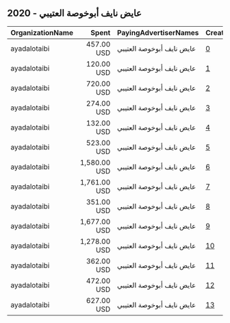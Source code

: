 ## 2020 - عايض نايف أبوخوصة العتيبي 
|OrganizationName|Spent|PayingAdvertiserNames|CreativeUrls|Impressions|Genders|AgeBrackets|CountryCodes|BillingAddresses|CandidateBallotInformation|
|:---|---:|:---|:---|---:|:---|:---|:---|:---|:---|
|ayadalotaibi|457.00 USD|عايض نايف أبوخوصة العتيبي|[0](https://www.snap.com/political-ads/asset/a72b8c85f669f9ee8a2cd2c6a81e47f66c7ed587a877e1e023e366f49e59390a?mediaType=jpeg)|97,362|FEMALE|17+|kuwait|KW||
|ayadalotaibi|120.00 USD|عايض نايف أبوخوصة العتيبي|[1](https://www.snap.com/political-ads/asset/91c4ccb6608046c4b6bac3e68d0050b14782c8e0ac96bb6c4a7324986adef2bd?mediaType=jpeg)|94,510|||kuwait|KW||
|ayadalotaibi|720.00 USD|عايض نايف أبوخوصة العتيبي|[2](https://www.snap.com/political-ads/asset/56c456e21000c16666d6729ab13836875bd57d0d568a4115643cc18015e371b6?mediaType=png)|563,282|||kuwait|KW||
|ayadalotaibi|274.00 USD|عايض نايف أبوخوصة العتيبي|[3](https://www.snap.com/political-ads/asset/8e8773a786093b7a91c8df4d7730182d6fc1f9f852828f5fec965324546986d5?mediaType=png)|130,220|MALE||kuwait|KW||
|ayadalotaibi|132.00 USD|عايض نايف أبوخوصة العتيبي|[4](https://www.snap.com/political-ads/asset/fe5af80c4bd5ff9c41eb026cca4e13d8e4f23d35083fe53f4c53c6d2d90b5f1f?mediaType=png)|116,989|||kuwait|KW||
|ayadalotaibi|523.00 USD|عايض نايف أبوخوصة العتيبي|[5](https://www.snap.com/political-ads/asset/7b8c7d1d389187ac73ad679f321a70cf1101cb1621b302ef595e43a4614f888a?mediaType=mp4)|127,361|||kuwait|KW|Aayed Alotaibi|
|ayadalotaibi|1,580.00 USD|عايض نايف أبوخوصة العتيبي|[6](https://www.snap.com/political-ads/asset/f3ff49335e7684f2bc72ce42fd70da9843aa33f3b08d3dd8ef8f3ef68160aedc?mediaType=png)|670,833|FEMALE|17+|kuwait|KW||
|ayadalotaibi|1,761.00 USD|عايض نايف أبوخوصة العتيبي|[7](https://www.snap.com/political-ads/asset/dcefe7506e34698e54a27353e1520cd18554c319ec16346a80f646a0622589ab?mediaType=png)|1,016,508|FEMALE|17+|kuwait|KW||
|ayadalotaibi|351.00 USD|عايض نايف أبوخوصة العتيبي|[8](https://www.snap.com/political-ads/asset/520452ab0c58b3a9837bbdd45052547495e73c22fbb409d3aaaf21abd2367a87?mediaType=mp4)|82,453|||kuwait|KW|Aayed alotaibi Video|
|ayadalotaibi|1,677.00 USD|عايض نايف أبوخوصة العتيبي|[9](https://www.snap.com/political-ads/asset/dcefe7506e34698e54a27353e1520cd18554c319ec16346a80f646a0622589ab?mediaType=png)|831,588|FEMALE|17+|kuwait|KW||
|ayadalotaibi|1,278.00 USD|عايض نايف أبوخوصة العتيبي|[10](https://www.snap.com/political-ads/asset/9f16af73d2056f342010343b40efdab7da43b55859e5ee88ad53a9d6f2b176fe?mediaType=png)|651,949|FEMALE|17+|kuwait|KW||
|ayadalotaibi|362.00 USD|عايض نايف أبوخوصة العتيبي|[11](https://www.snap.com/political-ads/asset/2ec549c314e43a206b41372df9a5f61ca1f3164229484502bf9db745278ba674?mediaType=jpeg)|103,423|||kuwait|KW||
|ayadalotaibi|472.00 USD|عايض نايف أبوخوصة العتيبي|[12](https://www.snap.com/political-ads/asset/809a7314b120c5340c7c79881d5b2bdf8a0f2abaa97bf7743f1b4b9f95bf960e?mediaType=mp4)|273,666|||kuwait|KW||
|ayadalotaibi|627.00 USD|عايض نايف أبوخوصة العتيبي|[13](https://www.snap.com/political-ads/asset/b0650f58a8771172162726774f08a798ee1438110088ea994eb5470408e296ca?mediaType=png)|364,619|MALE|18+|kuwait|KW||
